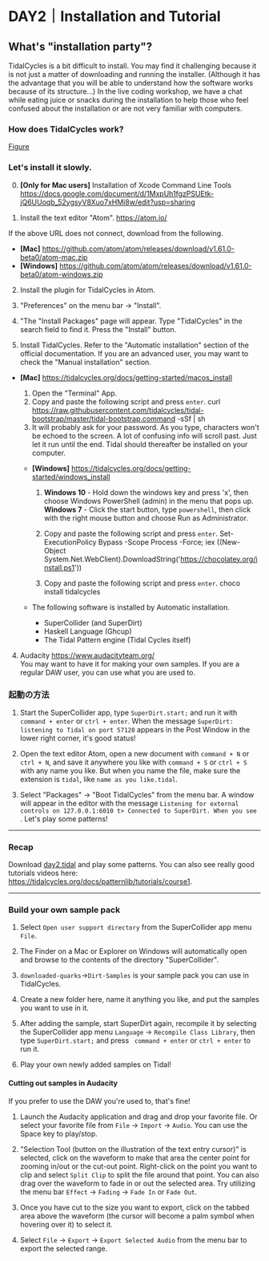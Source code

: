 # DAY2｜Installation and Tutorial

## What's "installation party"?
TidalCycles is a bit difficult to install. You may find it challenging because it is not just a matter of downloading and running the installer. (Although it has the advantage that you will be able to understand how the software works because of its structure...) In the live coding workshop, we have a chat while eating juice or snacks during the installation to help those who feel confused about the installation or are not very familiar with computers.


### How does TidalCycles work?
[Figure](https://github.com/conychang/mau-tidal-workshop/blob/main/day_1/tidal_system_picture.png)


### Let's install it slowly.

0. **[Only for Mac users]** Installation of Xcode Command Line Tools
https://docs.google.com/document/d/1MxpUh1fgzPSUEtk-jQ6UUoqb_52ygsyV8Xuo7xHMi8w/edit?usp=sharing

1. Install the text editor "Atom".
https://atom.io/<br>

  If the above URL does not connect, download from the following.
  - **[Mac]** https://github.com/atom/atom/releases/download/v1.61.0-beta0/atom-mac.zip
  - **[Windows]** https://github.com/atom/atom/releases/download/v1.61.0-beta0/atom-windows.zip


2. Install the plugin for TidalCycles in Atom.
  1. "Preferences" on the menu bar → "Install".
  2. "The "Install Packages" page will appear. Type "TidalCycles" in the search field to find it. Press the "Install" button.


3. Install TidalCycles. Refer to the "Automatic installation" section of the official documentation. If you are an advanced user, you may want to check the "Manual installation" section.

- **[Mac]** https://tidalcycles.org/docs/getting-started/macos_install

    1. Open the "Terminal" App.
    2. Copy and paste the following script and press `enter`.
            curl https://raw.githubusercontent.com/tidalcycles/tidal-bootstrap/master/tidal-bootstrap.command -sSf | sh
    3. It will probably ask for your password. As you type, characters won't be echoed to the screen. A lot of confusing info will scroll past. Just let it run until the end. Tidal should thereafter be installed on your computer.


  - **[Windows]** https://tidalcycles.org/docs/getting-started/windows_install
      1. **Windows 10** - Hold down the windows key and press 'x', then choose Windows PowerShell (admin) in the menu that pops up.
        **Windows 7** - Click the start button, type `powershell`, then click with the right mouse button and choose Run as Administrator.

      2. Copy and paste the following script and press `enter`.
              Set-ExecutionPolicy Bypass -Scope Process -Force; iex ((New-Object System.Net.WebClient).DownloadString('https://chocolatey.org/install.ps1'))
      3. Copy and paste the following script and press `enter`.
              choco install tidalcycles

  - The following software is installed by Automatic installation.
    - SuperCollider (and SuperDirt)
    - Haskell Language (Ghcup)
    - The Tidal Pattern engine (Tidal Cycles itself)

4. Audacity https://www.audacityteam.org/<br>
    You may want to have it for making your own samples. If you are a regular DAW user, you can use what you are used to.

### 起動の方法

1. Start the SuperCollider app, type `SuperDirt.start;` and run it with `command + enter` or `ctrl + enter`. When the message `SuperDirt: listening to Tidal on port 57120` appears in the Post Window in the lower right corner, it's good status!

2. Open the text editor Atom, open a new document with `command + N` or `ctrl + N`, and save it anywhere you like with `command + S` or `ctrl + S` with any name you like. But when you name the file, make sure the extension is `tidal`, like `name as you like.tidal`.

3. Select "Packages" → "Boot TidalCycles" from the menu bar. A window will appear in the editor with the message `Listening for external controls on 127.0.0.1:6010
t> Connected to SuperDirt.
When you see `. Let's play some patterns!

***

### Recap

Download [day2.tidal](https://github.com/conychang/mau-tidal-workshop/blob/main/day_1/day2.tidal) and play some patterns.
You can also see really good tutorials videos here: https://tidalcycles.org/docs/patternlib/tutorials/course1.

***

### Build your own sample pack

1. Select `Open user support directory` from the SuperCollider app menu `File`.

2. The Finder on a Mac or Explorer on Windows will automatically open and browse to the contents of the directory "SuperCollider".

3. `downloaded-quarks`→`Dirt-Samples` is your sample pack you can use in TidalCycles.

4. Create a new folder here, name it anything you like, and put the samples you want to use in it.

5. After adding the sample, start SuperDirt again, recompile it by selecting the SuperCollider app menu `Language` -> `Recompile Class Library`, then type `SuperDirt.start;` and press ` command + enter` or `ctrl + enter` to run it.

6. Play your own newly added samples on Tidal!


#### Cutting out samples in Audacity

If you prefer to use the DAW you're used to, that's fine!

1. Launch the Audacity application and drag and drop your favorite file. Or select your favorite file from `File` -> `Import` -> `Audio`. You can use the Space key to play/stop.

2. "Selection Tool (button on the illustration of the text entry cursor)" is selected, click on the waveform to make that area the center point for zooming in/out or the cut-out point. Right-click on the point you want to clip and select `Split Clip` to split the file around that point. You can also drag over the waveform to fade in or out the selected area. Try utilizing the menu bar `Effect` -> `Fading` -> `Fade In` or `Fade Out`.

3. Once you have cut to the size you want to export, click on the tabbed area above the waveform (the cursor will become a palm symbol when hovering over it) to select it.

4. Select `File` -> `Export` -> `Export Selected Audio` from the menu bar to export the selected range.
